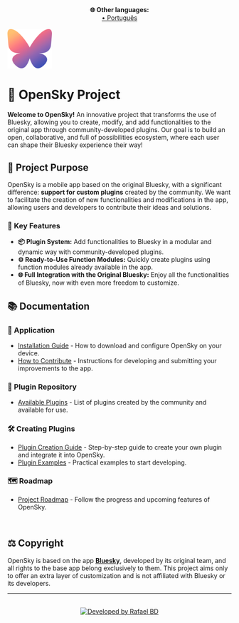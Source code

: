 <!-- outros idiomas -->
<div align="center">
    <div style="font-size: 14px; font-weight: bold;">
        🌐 Other languages:
    </div>
    <a href="./langs/README-pt_br.md">• Português</a>
    <!-- <a href="./langs/README-es.md">Español</a> •
    <a href="./langs/README-fr.md">Français</a> •
    <a href="./langs/README-de.md">Deutsch</a> •
    <a href="./langs/README-jp.md">日本語</a> -->
</div>
</br>
<div>
    <img src="./assets/logo.png" alt="OpenSky Logo" width="100px"/>
</div>

# 🌌 OpenSky Project

**Welcome to OpenSky!** An innovative project that transforms the use of Bluesky, allowing you to create, modify, and add functionalities to the original app through community-developed plugins. Our goal is to build an open, collaborative, and full of possibilities ecosystem, where each user can shape their Bluesky experience their way!

## 🎯 Project Purpose

OpenSky is a mobile app based on the original Bluesky, with a significant difference: **support for custom plugins** created by the community. We want to facilitate the creation of new functionalities and modifications in the app, allowing users and developers to contribute their ideas and solutions.

### 🧩 Key Features

- **📦 Plugin System:** Add functionalities to Bluesky in a modular and dynamic way with community-developed plugins.
- **⚙️ Ready-to-Use Function Modules:** Quickly create plugins using function modules already available in the app.
- **🌐 Full Integration with the Original Bluesky:** Enjoy all the functionalities of Bluesky, now with even more freedom to customize.

## 📚 Documentation

### 🚀 Application

- [Installation Guide](#) - How to download and configure OpenSky on your device.
- [How to Contribute](#) - Instructions for developing and submitting your improvements to the app.

### 🧩 Plugin Repository

- [Available Plugins](#) - List of plugins created by the community and available for use.

### 🛠️ Creating Plugins

- [Plugin Creation Guide](#) - Step-by-step guide to create your own plugin and integrate it into OpenSky.
- [Plugin Examples](#) - Practical examples to start developing.

### 🗺️ Roadmap

- [Project Roadmap](#) - Follow the progress and upcoming features of OpenSky.

<!--
</br>

## 🤝 Supporters

 We want to immensely thank our supporters, who help keep OpenSky running and allow us to continue creating a better app for everyone. 💙

<div align="center">
  <img src="link_to_sponsors_image_here" alt="Project Sponsors" width="600px"/>
</div> -->

</br>

## ⚖️ Copyright

OpenSky is based on the app [**Bluesky**](https://github.com/bluesky-social), developed by its original team, and all rights to the base app belong exclusively to them. This project aims only to offer an extra layer of customization and is not affiliated with Bluesky or its developers.

---
</br>

<!-- ### 📬 Contact

- Discord: [OpenSky Community](#)
- Twitter: [@OpenSkyProject](#)
- Email: opensky@project.com

--- -->

<!-- 
</br>

## 🎁 Support the Project
<div align="center">
    <a href="https://www.buymeacoffee.com/openskyproject" target="_blank">
        <img src="https://cdn.buymeacoffee.com/buttons/v2/default-yellow.png" alt="Buy Me A Coffee" width="217px"/>
    </a>
</div> 

--- -->
<div align="center">
    <a href="https://www.github.com/Rafael-BD" target="_blank">
    <img src="https://img.shields.io/badge/Developed%20by-Rafael%20BD-blue?style=for-the-badge&logo=github" alt="Developed by Rafael BD"/>
    </a>
</div>
